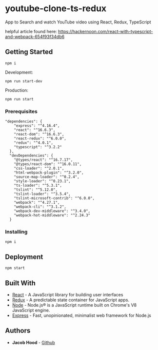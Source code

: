 # youtube-clone-ts-redux
App to Search and watch YouTube video using React, Redux, TypeScript

helpful article found here: https://hackernoon.com/react-with-typescript-and-webpack-654f93f34db6

## Getting Started
```
npm i
````

Development:
```
npm run start-dev
```

Production:
```
npm run start
```


### Prerequisites
```
"dependencies": {
    "express": "^4.16.4",
    "react": "^16.6.3",
    "react-dom": "^16.6.3",
    "react-redux": "^6.0.0",
    "redux": "^4.0.1",
    "typescript": "^3.2.2"
  },
  "devDependencies": {
    "@types/react": "^16.7.17",
    "@types/react-dom": "^16.0.11",
    "css-loader": "^2.0.1",
    "html-webpack-plugin": "^3.2.0",
    "source-map-loader": "^0.2.4",
    "style-loader": "^0.23.1",
    "ts-loader": "^5.3.1",
    "tslint": "^5.12.0",
    "tslint-loader": "^3.5.4",
    "tslint-microsoft-contrib": "^6.0.0",
    "webpack": "^4.27.1",
    "webpack-cli": "^3.1.2",
    "webpack-dev-middleware": "^3.4.0",
    "webpack-hot-middleware": "^2.24.3"
  }
```
### Installing

```
npm i
```

## Deployment

```
npm start
```

## Built With

* [React](https://reactjs.org/) - A JavaScript library for building user interfaces
* [Redux](https://redux.js.org/) - A predictable state container for JavaScript apps.
* [Node](https://nodejs.org/en/) - Node.js® is a JavaScript runtime built on Chrome's V8 JavaScript engine.
* [Express](https://expressjs.com/) - Fast, unopinionated, minimalist web framework for Node.js

## Authors

* **Jacob Hood** - [Github](https://github.com/jacobwhood)
